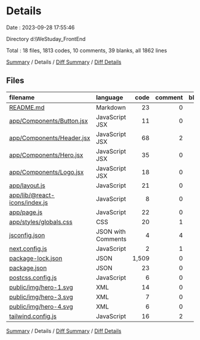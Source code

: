 # Details

Date : 2023-09-28 17:55:46

Directory d:\\WeStuday_FrontEnd

Total : 18 files,  1813 codes, 10 comments, 39 blanks, all 1862 lines

[Summary](results.md) / Details / [Diff Summary](diff.md) / [Diff Details](diff-details.md)

## Files
| filename | language | code | comment | blank | total |
| :--- | :--- | ---: | ---: | ---: | ---: |
| [README.md](/README.md) | Markdown | 23 | 0 | 14 | 37 |
| [app/Components/Button.jsx](/app/Components/Button.jsx) | JavaScript JSX | 11 | 0 | 2 | 13 |
| [app/Components/Header.jsx](/app/Components/Header.jsx) | JavaScript JSX | 68 | 2 | 2 | 72 |
| [app/Components/Hero.jsx](/app/Components/Hero.jsx) | JavaScript JSX | 35 | 0 | 3 | 38 |
| [app/Components/Logo.jsx](/app/Components/Logo.jsx) | JavaScript JSX | 18 | 0 | 2 | 20 |
| [app/layout.js](/app/layout.js) | JavaScript | 21 | 0 | 2 | 23 |
| [app/lib/@react-icons/index.js](/app/lib/@react-icons/index.js) | JavaScript | 8 | 0 | 2 | 10 |
| [app/page.js](/app/page.js) | JavaScript | 22 | 0 | 1 | 23 |
| [app/styles/globals.css](/app/styles/globals.css) | CSS | 20 | 1 | 2 | 23 |
| [jsconfig.json](/jsconfig.json) | JSON with Comments | 4 | 4 | 0 | 8 |
| [next.config.js](/next.config.js) | JavaScript | 2 | 1 | 2 | 5 |
| [package-lock.json](/package-lock.json) | JSON | 1,509 | 0 | 1 | 1,510 |
| [package.json](/package.json) | JSON | 23 | 0 | 1 | 24 |
| [postcss.config.js](/postcss.config.js) | JavaScript | 6 | 0 | 1 | 7 |
| [public/img/hero-1.svg](/public/img/hero-1.svg) | XML | 14 | 0 | 1 | 15 |
| [public/img/hero-3.svg](/public/img/hero-3.svg) | XML | 7 | 0 | 1 | 8 |
| [public/img/hero-4.svg](/public/img/hero-4.svg) | XML | 6 | 0 | 1 | 7 |
| [tailwind.config.js](/tailwind.config.js) | JavaScript | 16 | 2 | 1 | 19 |

[Summary](results.md) / Details / [Diff Summary](diff.md) / [Diff Details](diff-details.md)